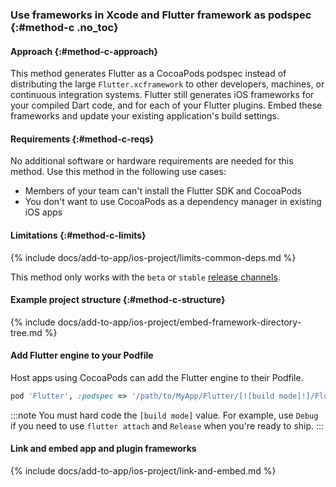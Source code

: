 ### Use frameworks in Xcode and Flutter framework as podspec {:#method-c .no_toc}

#### Approach {:#method-c-approach}

This method generates Flutter as a CocoaPods podspec instead of
distributing the large `Flutter.xcframework` to other developers,
machines, or continuous integration systems.
Flutter still generates iOS frameworks for your compiled Dart code,
and for each of your Flutter plugins.
Embed these frameworks and update your existing application's build settings.

#### Requirements {:#method-c-reqs}

No additional software or hardware requirements are needed for this method.
Use this method in the following use cases:

* Members of your team can't install the Flutter SDK and CocoaPods
* You don't want to use CocoaPods as a dependency manager in existing iOS apps

#### Limitations {:#method-c-limits}

{% include docs/add-to-app/ios-project/limits-common-deps.md %}

This method only works with the `beta` or `stable` [release channels][].

[release channels]: /release/upgrade#switching-flutter-channels

#### Example project structure {:#method-c-structure}

{% include docs/add-to-app/ios-project/embed-framework-directory-tree.md %}

#### Add Flutter engine to your Podfile

Host apps using CocoaPods can add the Flutter engine to their Podfile.

```ruby title="MyApp/Podfile"
pod 'Flutter', :podspec => '/path/to/MyApp/Flutter/[![build mode]!]/Flutter.podspec'
```

:::note
You must hard code the `[build mode]` value.
For example, use `Debug` if you need to use `flutter attach`
and `Release` when you're ready to ship.
:::

#### Link and embed app and plugin frameworks

{% include docs/add-to-app/ios-project/link-and-embed.md %}
